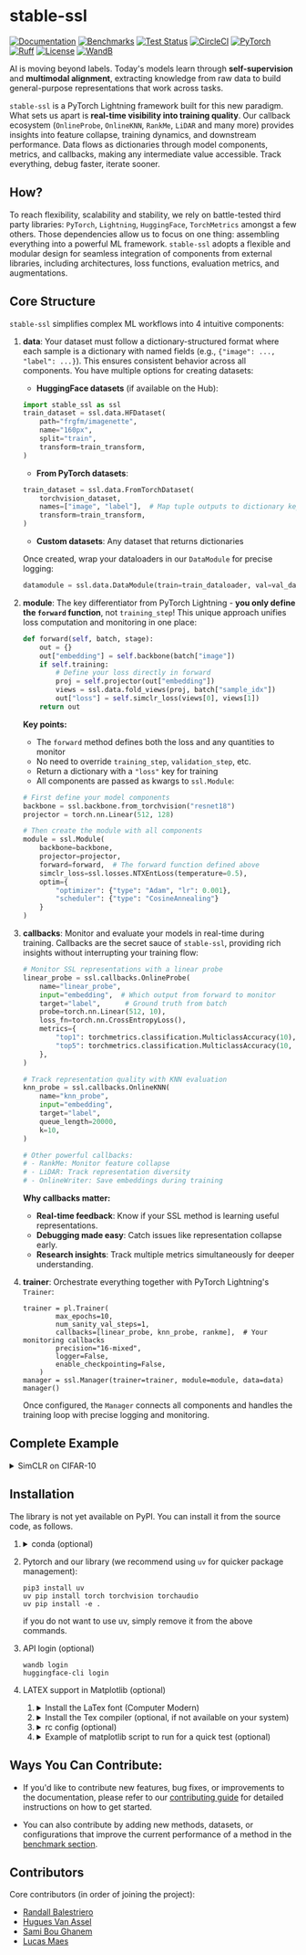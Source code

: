 # stable-ssl

[![Documentation](https://img.shields.io/badge/Documentation-blue.svg)](https://rbalestr-lab.github.io/stable-ssl.github.io/dev/)
[![Benchmarks](https://img.shields.io/badge/Benchmarks-blue.svg)](https://github.com/rbalestr-lab/stable-ssl/tree/main/benchmarks)
[![Test Status](https://github.com/rbalestr-lab/stable-ssl/actions/workflows/testing.yml/badge.svg)](https://github.com/rbalestr-lab/stable-ssl/actions/workflows/testing.yml)
[![CircleCI](https://dl.circleci.com/status-badge/img/gh/rbalestr-lab/stable-ssl/tree/main.svg?style=svg)](https://dl.circleci.com/status-badge/redirect/gh/rbalestr-lab/stable-ssl/tree/main)
[![PyTorch](https://img.shields.io/badge/PyTorch-ee4c2c?logo=pytorch&logoColor=white)](https://pytorch.org/get-started/locally/)
[![Ruff](https://img.shields.io/endpoint?url=https://raw.githubusercontent.com/astral-sh/ruff/main/assets/badge/v2.json)](https://github.com/astral-sh/ruff)
[![License](https://img.shields.io/badge/License-MIT-yellow.svg)](https://opensource.org/licenses/MIT)
[![WandB](https://raw.githubusercontent.com/wandb/assets/main/wandb-github-badge-gradient.svg)](https://wandb.ai/site)


AI is moving beyond labels. Today's models learn through **self-supervision** and **multimodal alignment**, extracting knowledge from raw data to build general-purpose representations that work across tasks.

`stable-ssl` is a PyTorch Lightning framework built for this new paradigm. What sets us apart is **real-time visibility into training quality**. Our callback ecosystem (`OnlineProbe`, `OnlineKNN`, `RankMe`, `LiDAR` and many more) provides insights into feature collapse, training dynamics, and downstream performance. Data flows as dictionaries through model components, metrics, and callbacks, making any intermediate value accessible. Track everything, debug faster, iterate sooner.


## How?

To reach flexibility, scalability and stability, we rely on battle-tested third party libraries: `PyTorch`, `Lightning`, `HuggingFace`, `TorchMetrics` amongst a few others. Those dependencies allow us to focus on one thing: assembling everything into a powerful ML framework. ``stable-ssl`` adopts a flexible and modular design for seamless integration of components from external libraries, including architectures, loss functions, evaluation metrics, and augmentations.

## Core Structure

`stable-ssl` simplifies complex ML workflows into 4 intuitive components:

1. **data**: Your dataset must follow a dictionary-structured format where each sample is a dictionary with named fields (e.g., `{"image": ..., "label": ...}`). This ensures consistent behavior across all components. You have multiple options for creating datasets:

    - **HuggingFace datasets** (if available on the Hub):
    ```python
    import stable_ssl as ssl
    train_dataset = ssl.data.HFDataset(
        path="frgfm/imagenette",
        name="160px",
        split="train",
        transform=train_transform,
    )
    ```

    - **From PyTorch datasets**:
    ```python
    train_dataset = ssl.data.FromTorchDataset(
        torchvision_dataset,
        names=["image", "label"],  # Map tuple outputs to dictionary keys
        transform=train_transform,
    )
    ```

    - **Custom datasets**: Any dataset that returns dictionaries

    Once created, wrap your dataloaders in our `DataModule` for precise logging:
    ```python
    datamodule = ssl.data.DataModule(train=train_dataloader, val=val_dataloader)
    ```
2. **module**: The key differentiator from PyTorch Lightning - **you only define the `forward` function**, not `training_step`! This unique approach unifies loss computation and monitoring in one place:

    ```python
    def forward(self, batch, stage):
        out = {}
        out["embedding"] = self.backbone(batch["image"])
        if self.training:
            # Define your loss directly in forward
            proj = self.projector(out["embedding"])
            views = ssl.data.fold_views(proj, batch["sample_idx"])
            out["loss"] = self.simclr_loss(views[0], views[1])
        return out
    ```

    **Key points:**
    - The `forward` method defines both the loss and any quantities to monitor
    - No need to override `training_step`, `validation_step`, etc.
    - Return a dictionary with a `"loss"` key for training
    - All components are passed as kwargs to `ssl.Module`:

    ```python
    # First define your model components
    backbone = ssl.backbone.from_torchvision("resnet18")
    projector = torch.nn.Linear(512, 128)

    # Then create the module with all components
    module = ssl.Module(
        backbone=backbone,
        projector=projector,
        forward=forward,  # The forward function defined above
        simclr_loss=ssl.losses.NTXEntLoss(temperature=0.5),
        optim={
            "optimizer": {"type": "Adam", "lr": 0.001},
            "scheduler": {"type": "CosineAnnealing"}
        }
    )
    ```

3. **callbacks**: Monitor and evaluate your models in real-time during training. Callbacks are the secret sauce of `stable-ssl`, providing rich insights without interrupting your training flow:

    ```python
    # Monitor SSL representations with a linear probe
    linear_probe = ssl.callbacks.OnlineProbe(
        name="linear_probe",
        input="embedding",  # Which output from forward to monitor
        target="label",      # Ground truth from batch
        probe=torch.nn.Linear(512, 10),
        loss_fn=torch.nn.CrossEntropyLoss(),
        metrics={
            "top1": torchmetrics.classification.MulticlassAccuracy(10),
            "top5": torchmetrics.classification.MulticlassAccuracy(10, top_k=5),
        },
    )

    # Track representation quality with KNN evaluation
    knn_probe = ssl.callbacks.OnlineKNN(
        name="knn_probe",
        input="embedding",
        target="label",
        queue_length=20000,
        k=10,
    )

    # Other powerful callbacks:
    # - RankMe: Monitor feature collapse
    # - LiDAR: Track representation diversity
    # - OnlineWriter: Save embeddings during training
    ```

    **Why callbacks matter:**
    - **Real-time feedback**: Know if your SSL method is learning useful representations.
    - **Debugging made easy**: Catch issues like representation collapse early.
    - **Research insights**: Track multiple metrics simultaneously for deeper understanding.

4. **trainer**: Orchestrate everything together with PyTorch Lightning's `Trainer`:
    ```
    trainer = pl.Trainer(
            max_epochs=10,
            num_sanity_val_steps=1,
            callbacks=[linear_probe, knn_probe, rankme],  # Your monitoring callbacks
            precision="16-mixed",
            logger=False,
            enable_checkpointing=False,
        )
    manager = ssl.Manager(trainer=trainer, module=module, data=data)
    manager()
    ```
    Once configured, the `Manager` connects all components and handles the training loop with precise logging and monitoring.

## Complete Example

<details>
<summary>SimCLR on CIFAR-10</summary>

This example demonstrates the key features of `stable-ssl`: dictionary-structured data, unified forward function, and rich monitoring through callbacks.

```python
import lightning as pl
import torch
import torchmetrics
import torchvision
from torch import nn
from lightning.pytorch.loggers import WandbLogger

import stable_ssl as ssl
from stable_ssl.data import transforms

# Define augmentations for SimCLR (creates 2 views of each image)
simclr_transform = transforms.MultiViewTransform(
    [
        transforms.Compose(
            transforms.RGB(),
            transforms.RandomResizedCrop((32, 32), scale=(0.2, 1.0)),
            transforms.RandomHorizontalFlip(p=0.5),
            transforms.ColorJitter(brightness=0.4, contrast=0.4, saturation=0.2, hue=0.1, p=0.8),
            transforms.RandomGrayscale(p=0.2),
            transforms.ToImage(**ssl.data.static.CIFAR10),
        ),
        # Second view with slightly different augmentations
        transforms.Compose(
            transforms.RGB(),
            transforms.RandomResizedCrop((32, 32), scale=(0.08, 1.0)),
            transforms.RandomHorizontalFlip(p=0.5),
            transforms.ColorJitter(brightness=0.4, contrast=0.4, saturation=0.2, hue=0.1, p=0.8),
            transforms.RandomGrayscale(p=0.2),
            transforms.RandomSolarize(threshold=0.5, p=0.2),
            transforms.ToImage(**ssl.data.static.CIFAR10),
        ),
    ]
)

# Load CIFAR-10 and wrap in dictionary format
cifar_train = torchvision.datasets.CIFAR10(root="./data", train=True, download=True)
cifar_val = torchvision.datasets.CIFAR10(root="./data", train=False, download=True)

train_dataset = ssl.data.FromTorchDataset(
    cifar_train,
    names=["image", "label"],  # Convert tuple to dictionary
    transform=simclr_transform,
)

val_dataset = ssl.data.FromTorchDataset(
    cifar_val,
    names=["image", "label"],
    transform=transforms.Compose(
        transforms.RGB(),
        transforms.Resize((32, 32)),
        transforms.ToImage(**ssl.data.static.CIFAR10),
    ),
)

# Create dataloaders with view sampling for contrastive learning
train_dataloader = torch.utils.data.DataLoader(
    dataset=train_dataset,
    sampler=ssl.data.sampler.RepeatedRandomSampler(train_dataset, n_views=2),
    batch_size=256,
    num_workers=8,
    drop_last=True,
)

val_dataloader = torch.utils.data.DataLoader(
    dataset=val_dataset,
    batch_size=256,
    num_workers=10,
)

data = ssl.data.DataModule(train=train_dataloader, val=val_dataloader)

# Define the forward function (replaces training_step in PyTorch Lightning)
def forward(self, batch, stage):
    out = {}
    out["embedding"] = self.backbone(batch["image"])
    if self.training:
        # Project embeddings and compute contrastive loss
        proj = self.projector(out["embedding"])
        views = ssl.data.fold_views(proj, batch["sample_idx"])
        out["loss"] = self.simclr_loss(views[0], views[1])
    return out

# Build model components
backbone = ssl.backbone.from_torchvision("resnet18", low_resolution=True)
backbone.fc = torch.nn.Identity()  # Remove classification head

projector = nn.Sequential(
    nn.Linear(512, 2048),
    nn.BatchNorm1d(2048),
    nn.ReLU(inplace=True),
    nn.Linear(2048, 2048),
    nn.BatchNorm1d(2048),
    nn.ReLU(inplace=True),
    nn.Linear(2048, 256),
)

# Create the module with all components
module = ssl.Module(
    backbone=backbone,
    projector=projector,
    forward=forward,
    simclr_loss=ssl.losses.NTXEntLoss(temperature=0.5),
    optim={
        "optimizer": {"type": "LARS", "lr": 5, "weight_decay": 1e-6},
        "scheduler": {"type": "LinearWarmupCosineAnnealing"},
        "interval": "epoch",
    },
)

# Add callbacks for monitoring performance during training
linear_probe = ssl.callbacks.OnlineProbe(
    name="linear_probe",
    input="embedding",
    target="label",
    probe=torch.nn.Linear(512, 10),
    loss_fn=torch.nn.CrossEntropyLoss(),
    metrics={
        "top1": torchmetrics.classification.MulticlassAccuracy(10),
        "top5": torchmetrics.classification.MulticlassAccuracy(10, top_k=5),
    },
)

knn_probe = ssl.callbacks.OnlineKNN(
    name="knn_probe",
    input="embedding",
    target="label",
    queue_length=20000,
    metrics={"accuracy": torchmetrics.classification.MulticlassAccuracy(10)},
    input_dim=512,
    k=10,
)

# Configure training
trainer = pl.Trainer(
    max_epochs=1000,
    callbacks=[knn_probe, linear_probe],  # Monitor SSL quality in real-time
    precision="16-mixed",
    logger=WandbLogger(project="cifar10-simclr"),
)

# Launch training
manager = ssl.Manager(trainer=trainer, module=module, data=data)
manager()
```
</details>


## Installation

The library is not yet available on PyPI. You can install it from the source code, as follows.

1. <details><summary>conda (optional)</summary>

    First use your favorite environment manager and install your favorite pytorch version, we provide an example with conda
    ```
    wget https://repo.anaconda.com/miniconda/Miniconda3-latest-Linux-x86_64.sh
    bash Miniconda3-latest-Linux-x86_64.sh
    ```
    follow installation instructions... once completed, create your environment
    ```
    conda create -n my_env python=3.11
    ```
    with your environment name (here `my_env`) and your favorite Python version (here, `3.11`). Once completed, make sure to activate your environment (`conda activate my_env`) before proceeding to the next steps!
  </details>

2. Pytorch and our library (we recommend using `uv` for quicker package management):
    ```
    pip3 install uv
    uv pip install torch torchvision torchaudio
    uv pip install -e .
    ```
    if you do not want to use uv, simply remove it from the above commands.

3. API login (optional)
    ```
    wandb login
    huggingface-cli login
    ```
4. LATEX support in Matplotlib (optional)

    1.  <details>
        <summary>Install the LaTex font (Computer Modern)</summary>

        - we provide the ttf files [in the repo](assets/cm-unicode-0.7.0%202/) to make things simple
        - create your local folder (if not present) and copy the ttf files there
          - `mkdir -p ~/.local/share/fonts `
          - `cp assets/cm-unicode-0.7.0\ 2/*ttf ~/.local/share/fonts/`
        - refresh the font cache with `fc-cache -f -v`
        - validate that the fonts are listed in your system with `fc-list | grep cmu`
        - refresh matplotlib cache
          ```
          import shutil
          import matplotlib

          shutil.rmtree(matplotlib.get_cachedir())
          ```
        </details>


    2. <details>
        <summary>Install the Tex compiler (optional, if not available on your system)</summary>

        - install texlive locally following https://tug.org/texlive/quickinstall.html#running where you can use `-texdir your_path` to install to a local path (so you don't need sudo privileges)
        - follow the instructions at the end of the installation to edit the PATH variables, you can edit that variable for a conda environment with `conda env config vars set PATH=$PATH`
        - make sure inside the conde environment that you point to the right binaries e.g. `whereis latex` and `whereis mktexfmt`
        - If at some point there is an error that the file `latex.fmt` is not found. You can generate it with
          - `pdftex -ini   -jobname=latex -progname=latex -translate-file=cp227.tcx *latex.ini`
          - or (unsure) `fmtutil-sys --all`
        </details>

    3. <details>
        <summary>rc config (optional)</summary>

        ```
        font.family: serif
        font.serif: cmr10
        font.sans-serif: cmss10
        font.monospace: cmtt10

        text.usetex: True
        text.latex.preamble: \usepackage{amssymb} \usepackage{amsmath} \usepackage{bm}

        xtick.labelsize: 14
        ytick.labelsize: 14
        legend.fontsize: 14
        axes.labelsize: 16
        axes.titlesize: 16
        axes.formatter.use_mathtext: True
        ```
        which can be written to a file, e.g., `~/.config/matplotlib/matplotlibrc` or set via `rc` in your script directly. See here for more details.
        </details>

    4. <details>
        <summary>Example of matplotlib script to run for a quick test (optional)</summary>

        ```
        from matplotlib import rc
        rc('font',**{'family':'sans-serif','sans-serif':['Helvetica']})
        rc('text', usetex=True)
        import numpy as np
        import matplotlib.pyplot as plt


        t = np.arange(0.0, 1.0 + 0.01, 0.01)
        s = np.cos(4 * np.pi * t) + 2

        plt.rc('text', usetex=True)
        plt.rc('font', family='serif')
        plt.plot(t, s)

        plt.xlabel(r'\textbf{time} (s)')
        plt.ylabel(r'\textit{voltage} (mV)',fontsize=16)
        plt.title(r"\TeX\ is Number "
                  r"$\displaystyle\sum_{n=1}^\infty\frac{-e^{i\pi}}{2^n}$!",
                  fontsize=16, color='gray')
        # Make room for the ridiculously large title.
        plt.subplots_adjust(top=0.8)

        plt.savefig('tex_demo')
        plt.show()
        ```
      </details>

## Ways You Can Contribute:

- If you'd like to contribute new features, bug fixes, or improvements to the documentation, please refer to our [contributing guide](https://rbalestr-lab.github.io/stable-ssl.github.io/dev/contributing.html) for detailed instructions on how to get started.

- You can also contribute by adding new methods, datasets, or configurations that improve the current performance of a method in the [benchmark section](https://github.com/rbalestr-lab/stable-ssl/tree/main/benchmarks).

## Contributors

Core contributors (in order of joining the project):
- [Randall Balestriero](https://github.com/RandallBalestriero)
- [Hugues Van Assel](https://github.com/huguesva)
- [Sami Bou Ghanem](https://github.com/sami-bg)
- [Lucas Maes](https://github.com/lucas-maes)
